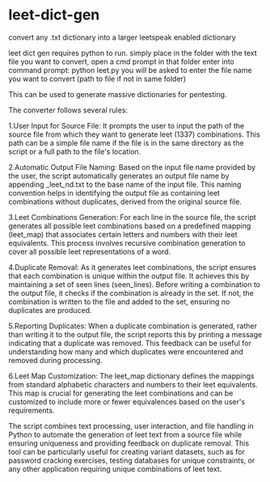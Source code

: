 # leet-dict-gen
convert any .txt dictionary into a larger leetspeak enabled dictionary

leet dict gen requires python to run. simply place in the folder with the text file you want to convert, open a cmd prompt in that folder
enter into command prompt:
python leet.py
you will be asked to enter the file name you want to convert (path to file if not in same folder)

This can be used to generate massive dictionaries for pentesting.

The converter follows several rules:

1.User Input for Source File: It prompts the user to input the path of the source file from which they want to generate leet (1337) combinations. This path can be a simple file name if the file is in the same directory as the script or a full path to the file's location.

2.Automatic Output File Naming: Based on the input file name provided by the user, the script automatically generates an output file name by appending _leet_nd.txt to the base name of the input file. This naming convention helps in identifying the output file as containing leet combinations without duplicates, derived from the original source file.

3.Leet Combinations Generation: For each line in the source file, the script generates all possible leet combinations based on a predefined mapping (leet_map) that associates certain letters and numbers with their leet equivalents. This process involves recursive combination generation to cover all possible leet representations of a word.

4.Duplicate Removal: As it generates leet combinations, the script ensures that each combination is unique within the output file. It achieves this by maintaining a set of seen lines (seen_lines). Before writing a combination to the output file, it checks if the combination is already in the set. If not, the combination is written to the file and added to the set, ensuring no duplicates are produced.

5.Reporting Duplicates: When a duplicate combination is generated, rather than writing it to the output file, the script reports this by printing a message indicating that a duplicate was removed. This feedback can be useful for understanding how many and which duplicates were encountered and removed during processing.

6.Leet Map Customization: The leet_map dictionary defines the mappings from standard alphabetic characters and numbers to their leet equivalents. This map is crucial for generating the leet combinations and can be customized to include more or fewer equivalences based on the user's requirements.

The script combines text processing, user interaction, and file handling in Python to automate the generation of leet text from a source file while ensuring uniqueness and providing feedback on duplicate removal. This tool can be particularly useful for creating variant datasets, such as for password cracking exercises, testing databases for unique constraints, or any other application requiring unique combinations of leet text.

